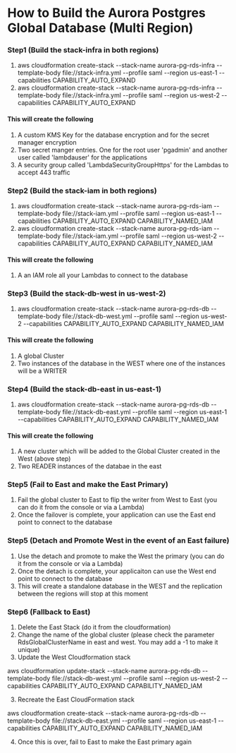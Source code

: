 # How to Build the Aurora Postgres Global Database (Multi Region)

### Step1 (Build the stack-infra in both regions)

1.  aws cloudformation create-stack --stack-name aurora-pg-rds-infra --template-body file://stack-infra.yml --profile saml --region us-east-1 --capabilities CAPABILITY_AUTO_EXPAND
2.  aws cloudformation create-stack --stack-name aurora-pg-rds-infra --template-body file://stack-infra.yml --profile saml --region us-west-2 --capabilities CAPABILITY_AUTO_EXPAND

#### This will create the following
1. A custom KMS Key for the database encryption and for the secret manager encryption
2. Two secret manger entries. One for the root user 'pgadmin' and another user called 'lambdauser' for the applications
3. A security group called 'LambdaSecurityGroupHttps' for the Lambdas to accept 443 traffic

### Step2 (Build the stack-iam in both regions)

1.  aws cloudformation create-stack --stack-name aurora-pg-rds-iam --template-body file://stack-iam.yml --profile saml --region us-east-1 --capabilities CAPABILITY_AUTO_EXPAND CAPABILITY_NAMED_IAM
2.  aws cloudformation create-stack --stack-name aurora-pg-rds-iam --template-body file://stack-iam.yml --profile saml --region us-west-2 --capabilities CAPABILITY_AUTO_EXPAND CAPABILITY_NAMED_IAM

#### This will create the following
1. A an IAM role all your Lambdas to connect to the database

### Step3 (Build the stack-db-west in us-west-2)

1.  aws cloudformation create-stack --stack-name aurora-pg-rds-db --template-body file://stack-db-west.yml --profile saml --region us-west-2 --capabilities CAPABILITY_AUTO_EXPAND CAPABILITY_NAMED_IAM

#### This will create the following
1. A global Cluster
2. Two instances of the database in the WEST where one of the instances will be a WRITER


### Step4 (Build the stack-db-east in us-east-1)
1.  aws cloudformation create-stack --stack-name aurora-pg-rds-db --template-body file://stack-db-east.yml --profile saml --region us-east-1 --capabilities CAPABILITY_AUTO_EXPAND CAPABILITY_NAMED_IAM

#### This will create the following
1. A new cluster which will be added to the Global Cluster created in the West (above step)
2. Two READER instances of the databae in the east

### Step5 (Fail to East and make the East Primary)
1. Fail the global cluster to East to flip the writer from West to East (you can do it from the console or via a Lambda)
2. Once the failover is complete, your application can use the East end point to connect to the database

### Step5 (Detach and Promote West in the event of an East failure)
1. Use the detach and promote to make the West the primary (you can do it from the console or via a Lambda)
2. Once the detach is complete, your applicaiton can use the West end point to connect to the database
3. This will create a standalone database in the WEST and the replication between the regions will stop at this moment

### Step6 (Fallback to East)
1. Delete the East Stack (do it from the cloudformation)
2. Change the name of the global cluster (please check the parameter RdsGlobalClusterName in east and west. You may add a -1 to make it unique)
3. Update the West Cloudformation stack

aws cloudformation update-stack --stack-name aurora-pg-rds-db --template-body file://stack-db-west.yml --profile saml --region us-west-2 --capabilities CAPABILITY_AUTO_EXPAND CAPABILITY_NAMED_IAM

3. Recreate the East CloudFormation stack

aws cloudformation create-stack --stack-name aurora-pg-rds-db --template-body file://stack-db-east.yml --profile saml --region us-east-1 --capabilities CAPABILITY_AUTO_EXPAND CAPABILITY_NAMED_IAM

4. Once this is over, fail to East to make the East primary again
